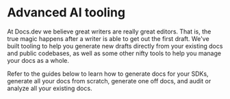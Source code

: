 # Advanced AI tooling

At Docs.dev we believe great writers are really great editors. That is, the true magic happens after a writer is able to get out the first draft. We've built tooling to help you generate new drafts directly from your existing docs and public codebases, as well as some other nifty tools to help you manage your docs as a whole.

Refer to the guides below to learn how to generate docs for your SDKs, generate all your docs from scratch, generate one off docs, and audit or analyze all your existing docs.

##
